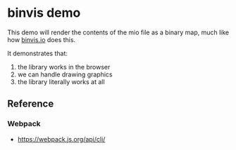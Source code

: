# binvis demo

This demo will render the contents of the mio file as a binary map, much like how [binvis.io](binvis.io) does this.

It demonstrates that:

1. the library works in the browser
2. we can handle drawing graphics
3. the library literally works at all

## Reference

### Webpack
- https://webpack.js.org/api/cli/